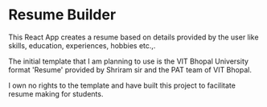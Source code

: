 # Resume Builder

This React App creates a resume based on details provided by the user like skills, education, experiences, hobbies etc.,.

The initial template that I am planning to use is the VIT Bhopal University format 'Resume' provided by Shriram sir and the PAT team of VIT Bhopal.

I own no rights to the template and have built this project to facilitate resume making for students.


